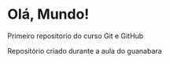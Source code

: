 # Olá, Mundo!
 Primeiro repositorio do curso Git e GitHub

 Repositório criado durante a aula do guanabara